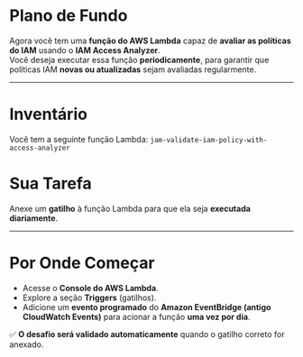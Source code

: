# Plano de Fundo

Agora você tem uma **função do AWS Lambda** capaz de **avaliar as políticas do IAM** usando o **IAM Access Analyzer**.  
Você deseja executar essa função **periodicamente**, para garantir que políticas IAM **novas ou atualizadas** sejam avaliadas regularmente.

---

# Inventário

Você tem a seguinte função Lambda: `jam-validate-iam-policy-with-access-analyzer`


# Sua Tarefa

Anexe um **gatilho** à função Lambda para que ela seja **executada diariamente**.

---

# Por Onde Começar

- Acesse o **Console do AWS Lambda**.
- Explore a seção **Triggers** (gatilhos).
- Adicione um **evento programado** do **Amazon EventBridge (antigo CloudWatch Events)** para acionar a função **uma vez por dia**.

✅ **O desafio será validado automaticamente** quando o gatilho correto for anexado.


